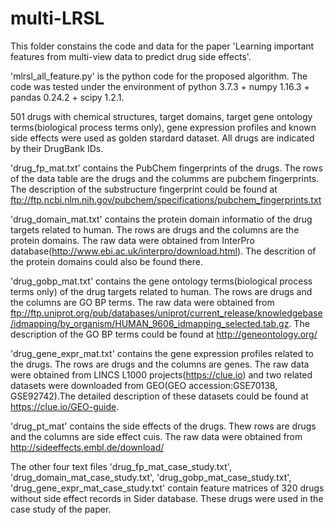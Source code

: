 # multi-LRSL
This folder constains the code and data for the paper 'Learning important features from multi-view data to predict drug side effects'.

'mlrsl_all_feature.py' is the python code for the proposed algorithm. The code was tested under the environment of python 3.7.3 + numpy 1.16.3 + pandas 0.24.2 + scipy 1.2.1. 


501 drugs with chemical structures, target domains, target gene ontology terms(biological process terms only), gene expression profiles and known side effects were used as golden stardard dataset. All drugs are indicated by their DrugBank IDs. 

'drug_fp_mat.txt' contains the PubChem fingerprints of the drugs. The rows of the data table are the drugs and the columms are pubchem fingerprints. The description of the substructure fingerprint could be found at ftp://ftp.ncbi.nlm.nih.gov/pubchem/specifications/pubchem_fingerprints.txt

'drug_domain_mat.txt' contains the protein domain informatio of the drug targets related to human. The rows are drugs and the columns are the protein domains. The raw data were obtained from InterPro database(http://www.ebi.ac.uk/interpro/download.html). The descrition of the protein domains could also be found there.

'drug_gobp_mat.txt' contains the gene ontology terms(biological process terms only) of the drug targets related to human. The rows are drugs and the columns are GO BP terms. The raw data were obtained from ftp://ftp.uniprot.org/pub/databases/uniprot/current_release/knowledgebase/idmapping/by_organism/HUMAN_9606_idmapping_selected.tab.gz.
The description of the GO BP terms could be found at http://geneontology.org/

'drug_gene_expr_mat.txt' contains the gene expression profiles related to the drugs. The rows are drugs and the columns are genes. The raw data were obtained from LINCS L1000 projects(https://clue.io) and two related datasets were downloaded from GEO(GEO accession:GSE70138, GSE92742).The detailed description of these datasets could be found at https://clue.io/GEO-guide.

'drug_pt_mat' contains the side effects of the drugs. Thew rows are drugs and the columns are side effect cuis. The raw data were obtained from http://sideeffects.embl.de/download/

The other four text files 'drug_fp_mat_case_study.txt', 'drug_domain_mat_case_study.txt', 'drug_gobp_mat_case_study.txt', 'drug_gene_expr_mat_case_study.txt' contain feature matrices of 320 drugs without side effect records in Sider database. These drugs were used in the case study of the paper.
